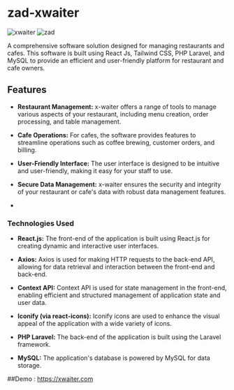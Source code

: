 # zad-xwaiter
![xwaiter](https://github.com/abdallahMoussa/zad-xwaiter/assets/55410420/a6570ac4-695b-4ee4-bc87-e9c3361afd62)
![zad](https://github.com/abdallahMoussa/zad-xwaiter/assets/55410420/706c0025-d319-4223-a4a2-346a025867b3)

A comprehensive software solution designed for managing restaurants and cafes. This software is built using React Js, Tailwind CSS, PHP Laravel, and MySQL to provide an efficient and user-friendly platform for restaurant and cafe owners.

## Features

- **Restaurant Management:** x-waiter offers a range of tools to manage various aspects of your restaurant, including menu creation, order processing, and table management.

- **Cafe Operations:** For cafes, the software provides features to streamline operations such as coffee brewing, customer orders, and billing.

- **User-Friendly Interface:** The user interface is designed to be intuitive and user-friendly, making it easy for your staff to use.

- **Secure Data Management:** x-waiter ensures the security and integrity of your restaurant or cafe's data with robust data management features.

- 
### Technologies Used

- **React.js:** The front-end of the application is built using React.js for creating dynamic and interactive user interfaces.
- **Axios:** Axios is used for making HTTP requests to the back-end API, allowing for data retrieval and interaction between the front-end and back-end.
- **Context API:** Context API is used for state management in the front-end, enabling efficient and structured management of application state and user data.
- **Iconify (via react-icons):** Iconify icons are used to enhance the visual appeal of the application with a wide variety of icons.

- **PHP Laravel:** The back-end of the application is built using the Laravel framework.
- **MySQL:** The application's database is powered by MySQL for data storage.

##Demo : https://xwaiter.com
